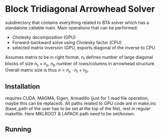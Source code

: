 # Block Tridiagonal Arrowhead Solver

subdirectory that contains everything related to BTA solver which has a standalone callable main. 
Main operations that can be performed:

- Cholesky decomposition (GPU)
- Forward-backward solve using Cholesky factor (CPU)
- selected matrix inversion (GPU, exports diagonal of the inverse to CPU

Assumes matrix to be in right format, $n_t$ defines number of large diagonal blocks of size $n_s \times n_s$, $n_b$ number of rows/columns in arrowhead structure. Overall matrix size is thus $n = n_s \cdot n_t + n_b$. 

## Installation

requires CUDA, MAGMA, Eigen, Armadillo (just for 1 read file operation, maybe this can be replaced). All paths related to GPU code are in make.inc (base_path of the user has to be set at the top of the file), rest in regular makefile. Here MKLROOT & LAPACK path need to be set/known. 


## Running



